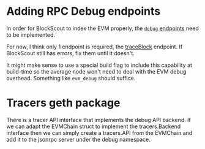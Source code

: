 # Adding RPC Debug endpoints

In order for BlockScout to index the EVM properly, the [`debug` endpoints](https://geth.ethereum.org/docs/rpc/ns-debug) need to be implemented. 

For now, I think only 1 endpoint is required, the [traceBlock](https://geth.ethereum.org/docs/rpc/ns-debug#debug_traceblock) endpoint. If BlockScout still has errors, fix them until it doesn't.

It might make sense to use a special build flag to include this capability at build-time so the average node won't need to deal with the EVM debug overhead. Something like `evm_debug` should suffice.

# Tracers geth package

There is a tracer API interface that implements the debug API backend. If we can adapt the EVMChain struct to implement the tracers.Backend interface then we can simply create a tracers.API from the EVMChain and add it to the jsonrpc server under the debug namespace.